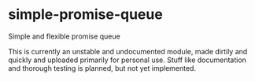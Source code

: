 # simple-promise-queue
Simple and flexible promise queue

This is currently an unstable and undocumented module, made dirtily and quickly and uploaded primarily for personal use.
Stuff like documentation and thorough testing is planned, but not yet implemented.